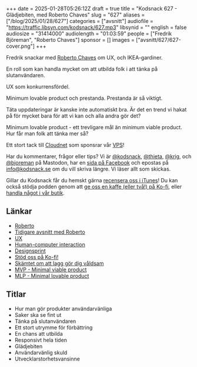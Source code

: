 +++
date = 2025-01-28T05:26:12Z
draft = true
title = "Kodsnack 627 - Glädjebiten, med Roberto Chaves"
slug = "627"
aliases = ["/blog/2025/01/28/627"]
categories = ["avsnitt"]
audiofile = "https://traffic.libsyn.com/kodsnack/627.mp3"
libsynid = ""
english = false
audiosize = "31414000"
audiolength = "01:03:59"
people = ["Fredrik Björeman", "Roberto Chaves"]
sponsor = []
images = ["avsnitt/627/627-cover.png"]
+++

Fredrik snackar med [Roberto Chaves](https://robertochaves.portfolio.site/) om UX, och IKEA-gardiner.

En roll som kan handla mycket om att utbilda folk i att tänka på slutanvändaren.

UX som konkurrensfördel.

Minimum lovable product och prestanda. Prestanda är så viktigt.

Täta uppdateringar är kanske inte automatiskt bra. Är det en trend vi hakat på för mycket bara för att vi kan och alla andra gör det?

Minimum lovable product - ett trevligare mål än minimum viable product. Hur får man folk att tänka mer så?

Ett stort tack till [Cloudnet](https://www.cloudnet.se) som sponsrar vår [VPS](https://en.wikipedia.org/wiki/Virtual_private_server)!

Har du kommentarer, frågor eller tips? Vi är [@kodsnack](https://social.podsnack.se/@kodsnack), [@thieta](https://6510.nu/@thieta), [@krig](https://6510.nu/@krig), och [@bjoreman](https://toot.cafe/@bjoreman) på Mastodon, har en [sida på Facebook](https://www.facebook.com/) och epostas på [info@kodsnack.se](mailto:info@kodsnack.se) om du vill skriva längre. Vi läser allt som skickas.

Gillar du Kodsnack får du hemskt gärna [recensera oss i iTunes](https://itunes.apple.com/se/podcast/kodsnack/id561631498?l=en)! Du kan också stödja podden genom att <a href="https://ko-fi.com/kodsnack" rel="payment">ge oss en kaffe (eller två!) på Ko-fi</a>, eller [handla något i vår butik](https://shop.spreadshirt.se/kodsnack/).

## Länkar
* [Roberto](https://robertochaves.portfolio.site/)
* [Tidigare avsnitt med Roberto](https://kodsnack.se/people/roberto-chaves/)
* [UX](https://en.wikipedia.org/wiki/User_experience)
* [Human-computer interaction](https://en.wikipedia.org/wiki/Human%E2%80%93computer_interaction)
* [Designsprint](https://en.wikipedia.org/wiki/Design_sprint)
* [Stöd oss på Ko-fi!](https://ko-fi.com/kodsnack)
* [Skämtet om att lagg gör dig våldsam](https://www.google.com/search?client=safari&sca_esv=7a5549a4be5b5208&rls=en&sxsrf=AHTn8zpXPHoQjE0hrzPmbssHrhSMxtpzAg:1737919157311&q=games+don%27t+make+you+violent+lag+does&udm=2&fbs=ABzOT_DDfJxgmsKFIwrWKcoyw2Rf4zzek981WLwe3eF6pg7S3btGy-PQZ-CpEdVQIEkW3gKX6MO5AU_5DoGuWYkQhTIZUdF9zC2nrY8PMus1aUToOlmNbQN2NSJYkfeAM_u70D6PSpENIQ38ub4vEjSr9mKFiM3cdeZxiBRHxvKK-pkvsjodsHgLt91ezpBmVeWgMWu28x9C&sa=X&ved=2ahUKEwjtiJSwjZSLAxVrHRAIHRrzLdkQtKgLegQIEBAB&biw=1023&bih=1193&dpr=2)
* [MVP - Minimal viable product](https://en.wikipedia.org/wiki/Minimum_viable_product)
* [MLP - Minimal lovable product](https://productschool.com/blog/product-strategy/minimum-lovable-product)

## Titlar
* Hur man gör produkter användarvänliga
* Saker ska se fint ut
* Tänka på slutanvändaren
* Ett stort utrymme för förbättring
* En chans att utbilda
* Responsivt hela tiden
* Glädjebiten
* Användarvänlig skuld
* Utvecklarstorhetsvansinne